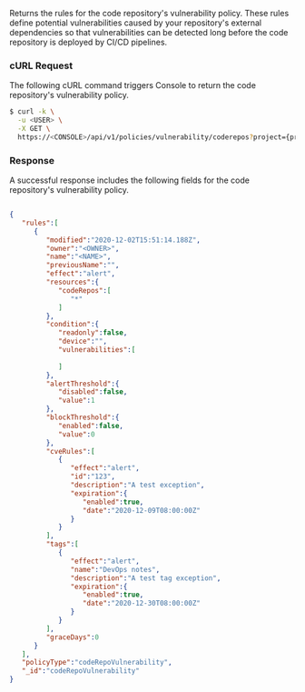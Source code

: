 Returns the rules for the code repository's vulnerability policy. These rules define potential vulnerabilities caused by your repository's external dependencies so that vulnerabilities can be detected long before the code repository is deployed by CI/CD pipelines.

### cURL Request

The following cURL command triggers Console to return the code repository's vulnerability policy. 

```bash
$ curl -k \
  -u <USER> \
  -X GET \
  https://<CONSOLE>/api/v1/policies/vulnerability/coderepos?project={project}
```

### Response 

A successful response includes the following fields for the code repository's vulnerability policy. 

```json

{
   "rules":[
      {
         "modified":"2020-12-02T15:51:14.188Z",
         "owner":"<OWNER>",
         "name":"<NAME>",
         "previousName":"",
         "effect":"alert",
         "resources":{
            "codeRepos":[
               "*"
            ]
         },
         "condition":{
            "readonly":false,
            "device":"",
            "vulnerabilities":[
               
            ]
         },
         "alertThreshold":{
            "disabled":false,
            "value":1
         },
         "blockThreshold":{
            "enabled":false,
            "value":0
         },
         "cveRules":[
            {
               "effect":"alert",
               "id":"123",
               "description":"A test exception",
               "expiration":{
                  "enabled":true,
                  "date":"2020-12-09T08:00:00Z"
               }
            }
         ],
         "tags":[
            {
               "effect":"alert",
               "name":"DevOps notes",
               "description":"A test tag exception",
               "expiration":{
                  "enabled":true,
                  "date":"2020-12-30T08:00:00Z"
               }
            }
         ],
         "graceDays":0
      }
   ],
   "policyType":"codeRepoVulnerability",
   "_id":"codeRepoVulnerability"
}
```

